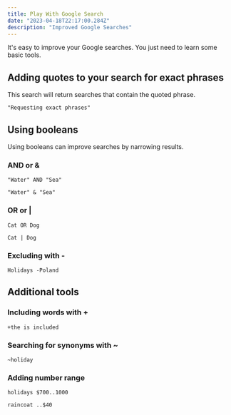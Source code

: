 ```yaml
---
title: Play With Google Search
date: "2023-04-18T22:17:00.284Z"
description: "Improved Google Searches"
---
```


It's easy to improve your Google searches. You just need to learn some basic tools.

## Adding quotes to your search for exact phrases

This search will return searches that contain the quoted phrase.

`"Requesting exact phrases"`

## Using booleans

Using booleans can improve searches by narrowing results.

### AND or &

`"Water" AND "Sea"`

`"Water" & "Sea"`

### OR or |

`Cat OR Dog`

`Cat | Dog`

### Excluding with -

`Holidays -Poland`

## Additional tools

### Including words with +

`+the is included`

### Searching for synonyms with ~

`~holiday`

### Adding number range

`holidays $700..1000`

`raincoat ..$40`
